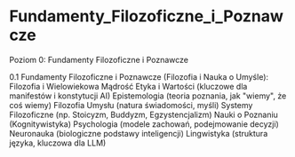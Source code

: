 # Fundamenty_Filozoficzne_i_Poznawcze
Poziom 0: Fundamenty Filozoficzne i Poznawcze

0.1 Fundamenty Filozoficzne i Poznawcze (Filozofia i Nauka o Umyśle):
Filozofia i Wielowiekowa Mądrość
		Etyka i Wartości (kluczowe dla manifestów i konstytucji AI)
		Epistemologia (teoria poznania, jak "wiemy", że coś wiemy)
		Filozofia Umysłu (natura świadomości, myśli)
		Systemy Filozoficzne (np. Stoicyzm, Buddyzm, Egzystencjalizm)
	Nauki o Poznaniu (Kognitywistyka)
		Psychologia (modele zachowań, podejmowanie decyzji)
		Neuronauka (biologiczne podstawy inteligencji)
		Lingwistyka (struktura języka, kluczowa dla LLM)
